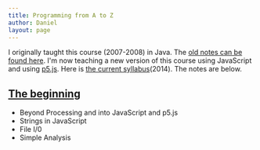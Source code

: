 ```yaml
---
title: Programming from A to Z
author: Daniel
layout: page
---
```


I originally taught this course (2007-2008) in Java.  The [old notes can be found here](http://shiffman.net/teaching/a2z_2008/).  I'm now teaching a new version of this course using JavaScript and using [p5.js](http://p5js.org).  Here is [the current syllabus](https://github.com/shiffman/Programming-from-A-to-Z-F14)(2014).  The notes are below.

## [The beginning](week1)
* Beyond Processing and into JavaScript and p5.js
* Strings in JavaScript
* File I/0
* Simple Analysis